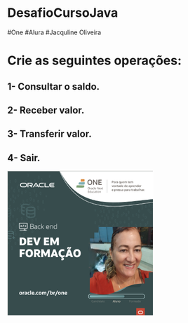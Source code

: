 # DesafioCursoJava

#One
#Alura
#Jacquline Oliveira


# Crie as seguintes operações:
## 1- Consultar o saldo.
## 2- Receber valor.
## 3- Transferir valor.
## 4- Sair.
<img src = "https://github.com/terezafcsousa2/DesafioCursoJava/blob/main/dev.png">

